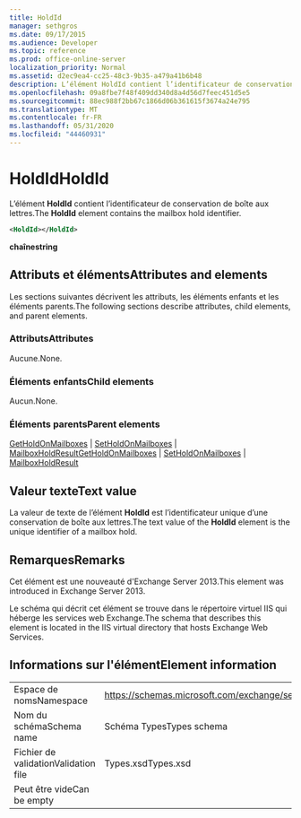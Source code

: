 ```yaml
---
title: HoldId
manager: sethgros
ms.date: 09/17/2015
ms.audience: Developer
ms.topic: reference
ms.prod: office-online-server
localization_priority: Normal
ms.assetid: d2ec9ea4-cc25-48c3-9b35-a479a41b6b48
description: L’élément HoldId contient l’identificateur de conservation de boîte aux lettres.
ms.openlocfilehash: 09a8fbe7f48f409dd340d8a4d56d7feec451d5e5
ms.sourcegitcommit: 88ec988f2bb67c1866d06b361615f3674a24e795
ms.translationtype: MT
ms.contentlocale: fr-FR
ms.lasthandoff: 05/31/2020
ms.locfileid: "44460931"
---
```

# <a name="holdid"></a><span data-ttu-id="6f819-103">HoldId</span><span class="sxs-lookup"><span data-stu-id="6f819-103">HoldId</span></span>

<span data-ttu-id="6f819-104">L’élément **HoldId** contient l’identificateur de conservation de boîte aux lettres.</span><span class="sxs-lookup"><span data-stu-id="6f819-104">The **HoldId** element contains the mailbox hold identifier.</span></span> 
  
```XML
<HoldId></HoldId>
```

 <span data-ttu-id="6f819-105">**chaîne**</span><span class="sxs-lookup"><span data-stu-id="6f819-105">**string**</span></span>
## <a name="attributes-and-elements"></a><span data-ttu-id="6f819-106">Attributs et éléments</span><span class="sxs-lookup"><span data-stu-id="6f819-106">Attributes and elements</span></span>

<span data-ttu-id="6f819-107">Les sections suivantes décrivent les attributs, les éléments enfants et les éléments parents.</span><span class="sxs-lookup"><span data-stu-id="6f819-107">The following sections describe attributes, child elements, and parent elements.</span></span>
  
### <a name="attributes"></a><span data-ttu-id="6f819-108">Attributs</span><span class="sxs-lookup"><span data-stu-id="6f819-108">Attributes</span></span>

<span data-ttu-id="6f819-109">Aucune.</span><span class="sxs-lookup"><span data-stu-id="6f819-109">None.</span></span>
  
### <a name="child-elements"></a><span data-ttu-id="6f819-110">Éléments enfants</span><span class="sxs-lookup"><span data-stu-id="6f819-110">Child elements</span></span>

<span data-ttu-id="6f819-111">Aucun.</span><span class="sxs-lookup"><span data-stu-id="6f819-111">None.</span></span>
  
### <a name="parent-elements"></a><span data-ttu-id="6f819-112">Éléments parents</span><span class="sxs-lookup"><span data-stu-id="6f819-112">Parent elements</span></span>

<span data-ttu-id="6f819-113">[GetHoldOnMailboxes](getholdonmailboxes.md)  |  [SetHoldOnMailboxes](setholdonmailboxes.md)  |  [MailboxHoldResult](mailboxholdresult.md)</span><span class="sxs-lookup"><span data-stu-id="6f819-113">[GetHoldOnMailboxes](getholdonmailboxes.md) | [SetHoldOnMailboxes](setholdonmailboxes.md) | [MailboxHoldResult](mailboxholdresult.md)</span></span>
  
## <a name="text-value"></a><span data-ttu-id="6f819-114">Valeur texte</span><span class="sxs-lookup"><span data-stu-id="6f819-114">Text value</span></span>

<span data-ttu-id="6f819-115">La valeur de texte de l’élément **HoldId** est l’identificateur unique d’une conservation de boîte aux lettres.</span><span class="sxs-lookup"><span data-stu-id="6f819-115">The text value of the **HoldId** element is the unique identifier of a mailbox hold.</span></span> 
  
## <a name="remarks"></a><span data-ttu-id="6f819-116">Remarques</span><span class="sxs-lookup"><span data-stu-id="6f819-116">Remarks</span></span>

<span data-ttu-id="6f819-117">Cet élément est une nouveauté d'Exchange Server 2013.</span><span class="sxs-lookup"><span data-stu-id="6f819-117">This element was introduced in Exchange Server 2013.</span></span>
  
<span data-ttu-id="6f819-118">Le schéma qui décrit cet élément se trouve dans le répertoire virtuel IIS qui héberge les services web Exchange.</span><span class="sxs-lookup"><span data-stu-id="6f819-118">The schema that describes this element is located in the IIS virtual directory that hosts Exchange Web Services.</span></span>
  
## <a name="element-information"></a><span data-ttu-id="6f819-119">Informations sur l'élément</span><span class="sxs-lookup"><span data-stu-id="6f819-119">Element information</span></span>

|||
|:-----|:-----|
|<span data-ttu-id="6f819-120">Espace de noms</span><span class="sxs-lookup"><span data-stu-id="6f819-120">Namespace</span></span>  <br/> |https://schemas.microsoft.com/exchange/services/2006/types  <br/> |
|<span data-ttu-id="6f819-121">Nom du schéma</span><span class="sxs-lookup"><span data-stu-id="6f819-121">Schema name</span></span>  <br/> |<span data-ttu-id="6f819-122">Schéma Types</span><span class="sxs-lookup"><span data-stu-id="6f819-122">Types schema</span></span>  <br/> |
|<span data-ttu-id="6f819-123">Fichier de validation</span><span class="sxs-lookup"><span data-stu-id="6f819-123">Validation file</span></span>  <br/> |<span data-ttu-id="6f819-124">Types.xsd</span><span class="sxs-lookup"><span data-stu-id="6f819-124">Types.xsd</span></span>  <br/> |
|<span data-ttu-id="6f819-125">Peut être vide</span><span class="sxs-lookup"><span data-stu-id="6f819-125">Can be empty</span></span>  <br/> ||
   

